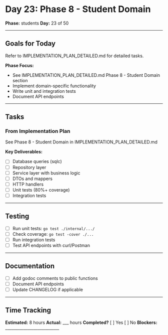 # Day 23: Phase 8 - Student Domain

**Phase:** students
**Day:** 23 of 50

---

## Goals for Today

Refer to IMPLEMENTATION_PLAN_DETAILED.md for detailed tasks.

**Phase Focus:**
- See IMPLEMENTATION_PLAN_DETAILED.md Phase 8 - Student Domain section
- Implement domain-specific functionality
- Write unit and integration tests
- Document API endpoints

---

## Tasks

### From Implementation Plan
See Phase 8 - Student Domain in IMPLEMENTATION_PLAN_DETAILED.md

**Key Deliverables:**
- [ ] Database queries (sqlc)
- [ ] Repository layer
- [ ] Service layer with business logic
- [ ] DTOs and mappers
- [ ] HTTP handlers
- [ ] Unit tests (80%+ coverage)
- [ ] Integration tests

---

## Testing
- [ ] Run unit tests: `go test ./internal/.../`
- [ ] Check coverage: `go test -cover ./...`
- [ ] Run integration tests
- [ ] Test API endpoints with curl/Postman

---

## Documentation
- [ ] Add godoc comments to public functions
- [ ] Document API endpoints
- [ ] Update CHANGELOG if applicable

---

## Time Tracking
**Estimated:** 8 hours
**Actual:** ___ hours
**Completed?** [ ] Yes [ ] No
**Blockers:** ___________________________
